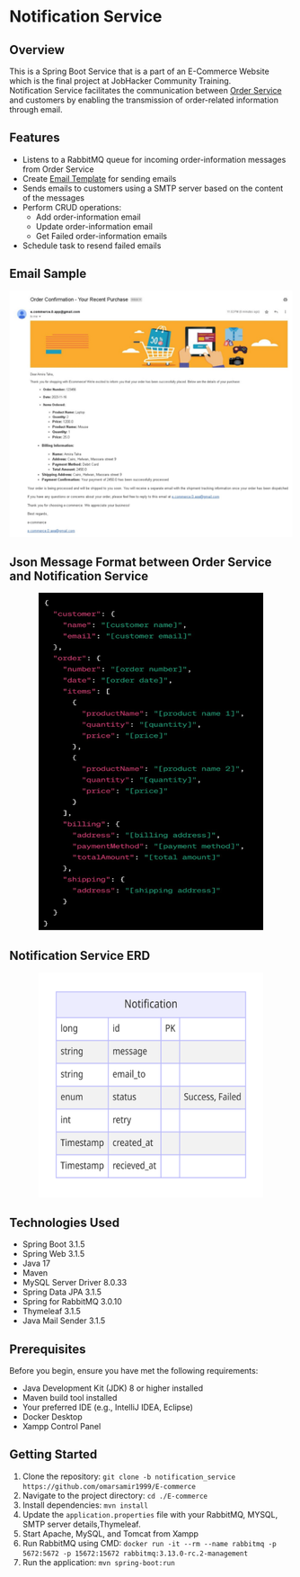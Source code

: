 # Notification Service

## Overview
This is a Spring Boot Service that is a part of an E-Commerce Website which is the final project at JobHacker Community Training.  
Notification Service facilitates the communication between [Order Service](https://github.com/omarsamir1999/E-commerce/tree/order-service/order-service) and customers by enabling the transmission of order-related information through email.

## Features
- Listens to a RabbitMQ queue for incoming order-information messages from Order Service
- Create [Email Template](https://github.com/omarsamir1999/E-commerce/blob/notification_service/notification-service/src/main/resources/templates/emailTemplate.html) for sending emails
- Sends emails to customers using a SMTP server based on the content of the messages
- Perform CRUD operations: 
   - Add order-information email
   - Update order-information email
   - Get Failed order-information emails
- Schedule task to resend failed emails

## Email Sample
<p align="center"><img src="Email Sample.jpg" width="800" length="600"></p>

## Json Message Format between Order Service and Notification Service
<p align="center"><img src="order-information message.jpg" height="600" width="400"></p>

## Notification Service ERD
<p align="center"> <img src="notification service ERD.png" width="400" height="400"> </p>

## Technologies Used
- Spring Boot 3.1.5
- Spring Web 3.1.5
- Java 17
- Maven
- MySQL Server Driver 8.0.33
- Spring Data JPA 3.1.5
- Spring for RabbitMQ 3.0.10
- Thymeleaf 3.1.5
- Java Mail Sender 3.1.5

## Prerequisites
Before you begin, ensure you have met the following requirements:
- Java Development Kit (JDK) 8 or higher installed
- Maven build tool installed
- Your preferred IDE (e.g., IntelliJ IDEA, Eclipse)
- Docker Desktop
- Xampp Control Panel

## Getting Started
1. Clone the repository: `git clone -b notification_service https://github.com/omarsamir1999/E-commerce`
2. Navigate to the project directory: `cd ./E-commerce`
3. Install dependencies: `mvn install`
4. Update the `application.properties` file with your RabbitMQ, MYSQL, SMTP server details,Thymeleaf.
5. Start Apache, MySQL, and Tomcat from Xampp
6. Run RabbitMQ using CMD: `docker run -it --rm --name rabbitmq -p 5672:5672 -p 15672:15672 rabbitmq:3.13.0-rc.2-management`
7. Run the application: `mvn spring-boot:run`
